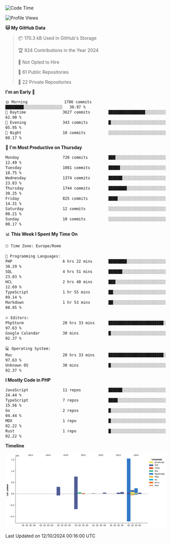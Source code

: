 <!--START_SECTION:waka-->
![Code Time](http://img.shields.io/badge/Code%20Time-5%2C381%20hrs%2056%20mins-blue)

![Profile Views](http://img.shields.io/badge/Profile%20Views-0-blue)

**🐱 My GitHub Data** 

> 📦 170.3 kB Used in GitHub's Storage 
 > 
> 🏆 924 Contributions in the Year 2024
 > 
> 🚫 Not Opted to Hire
 > 
> 📜 61 Public Repositories 
 > 
> 🔑 22 Private Repositories 
 > 
**I'm an Early 🐤** 

```text
🌞 Morning                1786 commits        ████████░░░░░░░░░░░░░░░░░   30.97 % 
🌆 Daytime                3627 commits        ████████████████░░░░░░░░░   62.90 % 
🌃 Evening                343 commits         █░░░░░░░░░░░░░░░░░░░░░░░░   05.95 % 
🌙 Night                  10 commits          ░░░░░░░░░░░░░░░░░░░░░░░░░   00.17 % 
```
📅 **I'm Most Productive on Thursday** 

```text
Monday                   720 commits         ███░░░░░░░░░░░░░░░░░░░░░░   12.49 % 
Tuesday                  1081 commits        █████░░░░░░░░░░░░░░░░░░░░   18.75 % 
Wednesday                1374 commits        ██████░░░░░░░░░░░░░░░░░░░   23.83 % 
Thursday                 1744 commits        ████████░░░░░░░░░░░░░░░░░   30.25 % 
Friday                   825 commits         ████░░░░░░░░░░░░░░░░░░░░░   14.31 % 
Saturday                 12 commits          ░░░░░░░░░░░░░░░░░░░░░░░░░   00.21 % 
Sunday                   10 commits          ░░░░░░░░░░░░░░░░░░░░░░░░░   00.17 % 
```


📊 **This Week I Spent My Time On** 

```text
🕑︎ Time Zone: Europe/Rome

💬 Programming Languages: 
PHP                      6 hrs 22 mins       ████████░░░░░░░░░░░░░░░░░   30.29 % 
SQL                      4 hrs 51 mins       ██████░░░░░░░░░░░░░░░░░░░   23.03 % 
HCL                      2 hrs 40 mins       ███░░░░░░░░░░░░░░░░░░░░░░   12.69 % 
TypeScript               1 hr 55 mins        ██░░░░░░░░░░░░░░░░░░░░░░░   09.14 % 
Markdown                 1 hr 53 mins        ██░░░░░░░░░░░░░░░░░░░░░░░   08.95 % 

🔥 Editors: 
PhpStorm                 20 hrs 33 mins      ████████████████████████░   97.63 % 
Google Calendar          30 mins             █░░░░░░░░░░░░░░░░░░░░░░░░   02.37 % 

💻 Operating System: 
Mac                      20 hrs 33 mins      ████████████████████████░   97.63 % 
Unknown OS               30 mins             █░░░░░░░░░░░░░░░░░░░░░░░░   02.37 % 
```

**I Mostly Code in PHP** 

```text
JavaScript               11 repos            ██████░░░░░░░░░░░░░░░░░░░   24.44 % 
TypeScript               7 repos             ████░░░░░░░░░░░░░░░░░░░░░   15.56 % 
Go                       2 repos             █░░░░░░░░░░░░░░░░░░░░░░░░   04.44 % 
MDX                      1 repo              █░░░░░░░░░░░░░░░░░░░░░░░░   02.22 % 
Rust                     1 repo              █░░░░░░░░░░░░░░░░░░░░░░░░   02.22 % 
```



**Timeline**

![Lines of Code chart](https://raw.githubusercontent.com/frnwtr/frnwtr/main/assets/bar_graph.png)


 Last Updated on 12/10/2024 00:16:00 UTC
<!--END_SECTION:waka-->